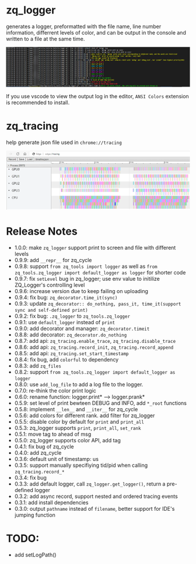 # zq_logger
generates a logger, preformatted with the file name, line number information, differrent levels of color, and can be output in the console and written to a file at the same time.

![](https://raw.githubusercontent.com/zzqq2199/pic_for_public/master/img/20220701162735.png)

If you use vscode to view the output log in the editor, `ANSI Colors` extension is recommended to install.

# zq_tracing
help generate json file used in `chrome://tracing`

![](https://raw.githubusercontent.com/zzqq2199/pic_for_public/master/img/20220608134508.png)


# Release Notes
- 1.0.0: make `zq_logger` support print to screen and file with different levels
- 0.9.9: add `__repr__` for zq_cycle
- 0.9.8: support `from zq_tools import logger` as well as `from zq_tools.zq_logger import default_logger as logger` for shorter code
- 0.9.7: fix `setLevel` bug in zq_logger; use env value to initilize ZQ_Logger's controlling level
- 0.9.6: increase version due to keep failing on uploading
- 0.9.4: fix bug: `zq_decorator.time_it(sync)`
- 0.9.3: update `zq_decorator:: do_nothing, pass_it, time_it(support sync and self-defined print)`
- 0.9.2: fix bug: `.zq_logger` to `zq_tools.zq_logger`
- 0.9.1: use `default_logger` instead of `print`
- 0.9.0: add decorator and manager: `zq_decorator.timeit`
- 0.8.8: add decorator: `zq_decorator.do_nothing`
- 0.8.7: add api: `zq_tracing.enable_trace`, `zq_tracing.disable_trace`
- 0.8.6: add api: `zq_tracing.record_init`, `zq_tracing.record_append`
- 0.8.5: add api: `zq_tracing.set_start_timestamp`
- 0.8.4: fix bug, add `colorful` to dependency
- 0.8.3: add `zq_files`
- 0.8.2: support `from zq_tools.zq_logger import default_logger as logger`
- 0.8.0: use `add_log_file` to add a log file to the logger.
- 0.7.0: re-think the color print logic
- 0.6.0: rename function: logger.print* --> logger.prank*
- 0.5.9: set level of print bewteen DEBUG and INFO, add `*_root` functions
- 0.5.8: implement `__len__` and `__iter__` for zq_cycle
- 0.5.6: add colors for different rank. add filter for zq_logger
- 0.5.5: disable color by default for `print` and `print_all`
- 0.5.3: zq_logger supports `print`, `print_all`, `set_rank`
- 0.5.1: move tag to ahead of msg
- 0.5.0: zq_logger supports color API, add tag
- 0.4.1: fix bug of zq_cycle
- 0.4.0: add zq_cycle
- 0.3.6: default unit of timestamp: us
- 0.3.5: support manually specifiying tid/pid when calling `zq_tracing.record_*`
- 0.3.4: fix bug
- 0.3.3: add default logger, call `zq_logger.get_logger()`, return a pre-defined logger
- 0.3.2: add async record, support nested and ordered tracing events
- 0.3.1: add install dependencies
- 0.3.0: output `pathname` instead of `filename`, better support for IDE's jumping function


# TODO:
- add setLogPath()